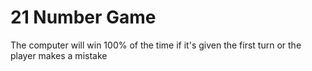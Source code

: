 # 21 Number Game

The computer will win 100% of the time if it's given the first turn or the player makes a mistake 
